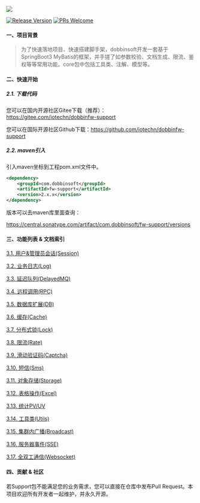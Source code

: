 ![](https://doc-1324075299.cos.ap-guangzhou.myqcloud.com/dobbinfw/banner.jpg)

[![Release Version](https://img.shields.io/badge/release-2.0.6-brightgreen.svg)](https://gitee.com/iotechn/dobbinfw-support) [![PRs Welcome](https://img.shields.io/badge/PRs-welcome-brightgreen.svg)](https://gitee.com/iotechn/unimall/pulls)

#### 一、项目背景 

> 为了快速落地项目、快速搭建脚手架，dobbinsoft开发一套基于SpringBoot3 MyBatis的框架，并手搓了如参数校验、文档生成、限流、鉴权等等常用功能。core包中包括工具类、注解、模型等。


#### 二、快速开始

##### 2.1. 下载代码

您可以在国内开源社区Gitee下载（推荐）：https://gitee.com/iotechn/dobbinfw-support

您可以在国际开源社区Github下载：https://github.com/iotechn/dobbinfw-support

##### 2.2. maven引入

引入maven坐标到工程pom.xml文件中。

```xml
<dependency>
    <groupId>com.dobbinsoft</groupId>
    <artifactId>fw-support</artifactId>
    <version>2.x.x</version>
</dependency>
```

版本可以去maven库里面查询：

https://central.sonatype.com/artifact/com.dobbinsoft/fw-support/versions

#### 三、功能列表 & 文档索引

[3.1. 用户&管理员会话(Session)](./doc/01.session.md) 

[3.2. 业务日志(Log)](./doc/02.log.md)

[3.3. 延迟队列(DelayedMQ)](./doc/03.delayed.md)

[3.4. 远程调用(RPC)](./doc/04.rpc.md)

[3.5. 数据库扩展(DB)](./doc/05.db.md)

[3.6. 缓存(Cache)](./doc/06.cache.md)

[3.7. 分布式锁(Lock)](./doc/07.lock.md)

[3.8. 限流(Rate)](./doc/08.rate.md)

[3.9. 滑动验证码(Captcha)](./doc/09.captcha.md)

[3.10. 短信(Sms)](./doc/10.sms.md)

[3.11. 对象存储(Storage)](./doc/11.storage.md)

[3.12. 表格操作(Excel)](./doc/12.excel.md)

[3.13. 统计PV/UV](./doc/13.tracking.md)

[3.14. 工具类(Utils)](./doc/14.utils.md)

[3.15. 集群内广播(Broadcast)](./doc/15.broadcast.md)

[3.16. 服务器事件(SSE)](./doc/16.sse.md)

[3.17. 全双工通信(Websocket)](./doc/17.websocket.md)
#### 四、贡献 & 社区
若Support包不能满足您的业务需求，您可以直接在仓库中发布Pull Request。本项目欢迎所有开发者一起维护，并永久开源。